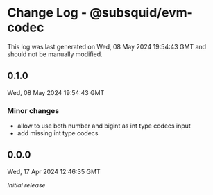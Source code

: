 # Change Log - @subsquid/evm-codec

This log was last generated on Wed, 08 May 2024 19:54:43 GMT and should not be manually modified.

## 0.1.0
Wed, 08 May 2024 19:54:43 GMT

### Minor changes

- allow to use both number and bigint as int type codecs input
- add missing int type codecs

## 0.0.0
Wed, 17 Apr 2024 12:46:35 GMT

_Initial release_

